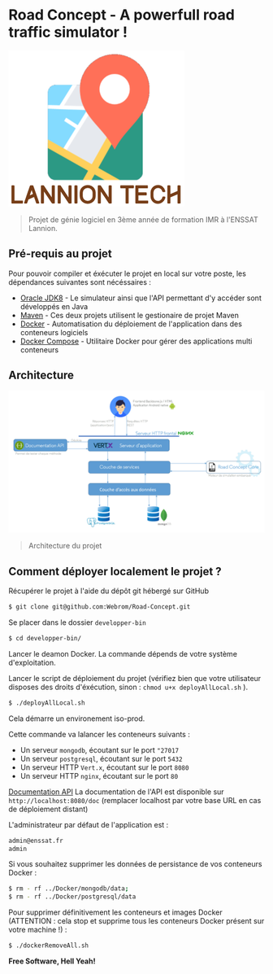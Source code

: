 # Road Concept - A powerfull road traffic simulator !
![Powered by LannionTech](./misc/LannionTechReadme.png)

> Projet de génie logiciel en 3ème année de formation IMR à l'ENSSAT Lannion.

## Pré-requis au projet
Pour pouvoir compiler et éxécuter le projet en local sur votre poste, les dépendances suivantes sont nécéssaires :
* [Oracle JDK8] - Le simulateur ainsi que l'API permettant d'y accéder sont développés en Java
* [Maven] - Ces deux projets utilisent le gestionaire de projet Maven
* [Docker] - Automatisation du déploiement de l'application dans des conteneurs logiciels
* [Docker Compose] - Utilitaire Docker pour gérer des applications multi conteneurs

## Architecture
![Architecture](./misc/architecture.png)

> Architecture du projet

## Comment déployer localement le projet ?

Récupérer le projet à l'aide du dépôt git hébergé sur GitHub
```sh
$ git clone git@github.com:Webrom/Road-Concept.git
```
Se placer dans le dossier ```developper-bin```
```sh
$ cd developper-bin/
```
Lancer le deamon Docker. La commande dépends de votre système d'exploitation.

Lancer le script de déploiement du projet (vérifiez bien que votre utilisateur disposes des droits d'éxécution, sinon : ```chmod u+x deployAllLocal.sh``` ).
```sh
$ ./deployAllLocal.sh
```
Cela démarre un environement iso-prod.

Cette commande va lalancer les conteneurs suivants :
* Un serveur ```mongodb```, écoutant sur le port ```"27017```
* Un serveur ```postgresql```, écoutant sur le port ```5432```
* Un serveur HTTP ```Vert.x```, écoutant sur le port ```8080```
* Un serveur HTTP ```nginx```, écoutant sur le port ```80```
    
[Documentation API] La documentation de l'API est disponible sur ```http://localhost:8080/doc``` (remplacer localhost par votre base URL en cas de déploiement distant)

L'administrateur par défaut de l'application est :
```
admin@enssat.fr
admin
```

Si vous souhaitez supprimer les données de persistance de vos conteneurs Docker :
```sh
$ rm - rf ../Docker/mongodb/data;
$ rm - rf ../Docker/postgresql/data
```

Pour supprimer définitivement les conteneurs et images Docker (ATTENTION : cela stop et supprime tous les conteneurs Docker présent sur votre machine !) :
```sh
$ ./dockerRemoveAll.sh
```

**Free Software, Hell Yeah!**

[//]: # (These are reference links used in the body of this note and get stripped out when the markdown processor does its job. There is no need to format nicely because it shouldn't be seen. Thanks SO - http://stackoverflow.com/questions/4823468/store-comments-in-markdown-syntax)

   [Maven]: <https://maven.apache.org/>
   [Oracle JDK8]: <http://www.oracle.com/technetwork/java/javase/downloads/jdk8-downloads-2133151.html>
   [MongoDB]: <https://www.mongodb.com/>
   [Documentation API]: <http://localhost:8080/doc/>
   [Docker]: <https://www.docker.com/>
   [Docker Compose]: <https://docs.docker.com/compose/>
